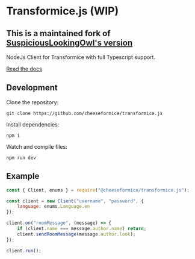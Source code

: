 # Transformice.js (WIP)

## This is a maintained fork of [SuspiciousLookingOwl's version](https://github.com/SuspiciousLookingOwl/transformice.js)

NodeJs Client for Transformice with full Typescript support.

[Read the docs](https://transformice-js.netlify.app/docs/)

## Development

Clone the repository:

```
git clone https://github.com/cheeseformice/transformice.js
```

Install dependencies:

```
npm i
```

Watch and compile files:

```
npm run dev
```

## Example

```js
const { Client, enums } = require("@cheeseformice/transformice.js");

const client = new Client("username", "password", {
	language: enums.Language.en
});

client.on("roomMessage", (message) => {
	if (client.name === message.author.name) return;
	client.sendRoomMessage(message.author.look);
});

client.run();
```
